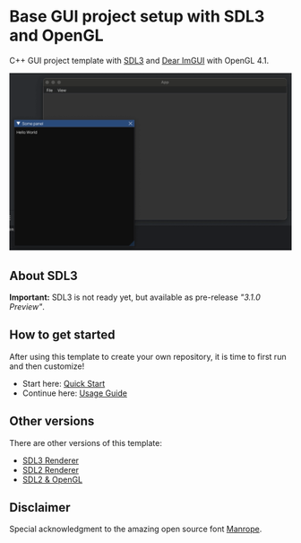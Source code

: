 # Base GUI project setup with SDL3 and OpenGL

C++ GUI project template with [SDL3](https://www.libsdl.org) and [Dear ImGUI](https://github.com/ocornut/imgui) with
OpenGL 4.1.

![Image of the example app.](example-app.png)

## About SDL3

**Important:** SDL3 is not ready yet, but available as pre-release _"3.1.0 Preview"_.

## How to get started

After using this template to create your own repository, it is time to first run and then customize!

- Start here: [Quick Start](docs/QuickStart.md)
- Continue here: [Usage Guide](docs/README.md)

## Other versions

There are other versions of this template:

- [SDL3 Renderer](https://github.com/MartinHelmut/cpp-gui-template-sdl3)
- [SDL2 Renderer](https://github.com/MartinHelmut/cpp-gui-template-sdl2)
- [SDL2 & OpenGL](https://github.com/MartinHelmut/cpp-gui-template-sdl2-opengl)

## Disclaimer

Special acknowledgment to the amazing open source font [Manrope](https://manropefont.com).
